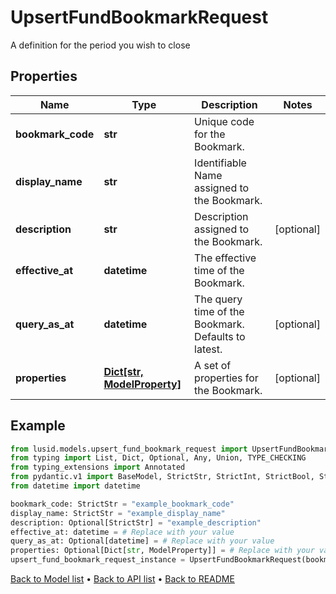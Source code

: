 # UpsertFundBookmarkRequest

A definition for the period you wish to close
## Properties
Name | Type | Description | Notes
------------ | ------------- | ------------- | -------------
**bookmark_code** | **str** | Unique code for the Bookmark. | 
**display_name** | **str** | Identifiable Name assigned to the Bookmark. | 
**description** | **str** | Description assigned to the Bookmark. | [optional] 
**effective_at** | **datetime** | The effective time of the Bookmark. | 
**query_as_at** | **datetime** | The query time of the Bookmark. Defaults to latest. | [optional] 
**properties** | [**Dict[str, ModelProperty]**](ModelProperty.md) | A set of properties for the Bookmark. | [optional] 
## Example

```python
from lusid.models.upsert_fund_bookmark_request import UpsertFundBookmarkRequest
from typing import List, Dict, Optional, Any, Union, TYPE_CHECKING
from typing_extensions import Annotated
from pydantic.v1 import BaseModel, StrictStr, StrictInt, StrictBool, StrictFloat, StrictBytes, Field, validator, ValidationError, conlist, constr
from datetime import datetime

bookmark_code: StrictStr = "example_bookmark_code"
display_name: StrictStr = "example_display_name"
description: Optional[StrictStr] = "example_description"
effective_at: datetime = # Replace with your value
query_as_at: Optional[datetime] = # Replace with your value
properties: Optional[Dict[str, ModelProperty]] = # Replace with your value
upsert_fund_bookmark_request_instance = UpsertFundBookmarkRequest(bookmark_code=bookmark_code, display_name=display_name, description=description, effective_at=effective_at, query_as_at=query_as_at, properties=properties)

```

[Back to Model list](../README.md#documentation-for-models) &#8226; [Back to API list](../README.md#documentation-for-api-endpoints) &#8226; [Back to README](../README.md)


